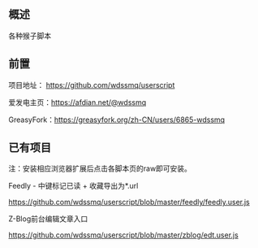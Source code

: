 ## 概述

各种猴子脚本

## 前置

项目地址： https://github.com/wdssmq/userscript 

爱发电主页：https://afdian.net/@wdssmq

GreasyFork：https://greasyfork.org/zh-CN/users/6865-wdssmq

## 已有项目

注：安装相应浏览器扩展后点击各脚本页的raw即可安装。

Feedly - 中键标记已读 + 收藏导出为*.url

https://github.com/wdssmq/userscript/blob/master/feedly/feedly.user.js

Z-Blog前台编辑文章入口

https://github.com/wdssmq/userscript/blob/master/zblog/edt.user.js